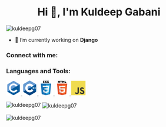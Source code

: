 <h1 align="center">Hi 👋, I'm Kuldeep Gabani</h1>
<!-- <h3 align="center">A passionate frontend developer from India</h3>
 -->
<p align="left"> <img src="https://komarev.com/ghpvc/?username=kuldeepg07&label=Profile%20views&color=0e75b6&style=flat" alt="kuldeepg07" /> </p>

- 🔭 I’m currently working on **Django**

<h3 align="left">Connect with me:</h3>
<p align="left">
</p>

<h3 align="left">Languages and Tools:</h3>
<p align="left"> <a href="https://www.cprogramming.com/" target="_blank" rel="noreferrer"> <img src="https://raw.githubusercontent.com/devicons/devicon/master/icons/c/c-original.svg" alt="c" width="40" height="40"/> </a> <a href="https://www.w3schools.com/cpp/" target="_blank" rel="noreferrer"> <img src="https://raw.githubusercontent.com/devicons/devicon/master/icons/cplusplus/cplusplus-original.svg" alt="cplusplus" width="40" height="40"/> </a> <a href="https://www.w3schools.com/css/" target="_blank" rel="noreferrer"> <img src="https://raw.githubusercontent.com/devicons/devicon/master/icons/css3/css3-original-wordmark.svg" alt="css3" width="40" height="40"/> </a> <a href="https://www.w3.org/html/" target="_blank" rel="noreferrer"> <img src="https://raw.githubusercontent.com/devicons/devicon/master/icons/html5/html5-original-wordmark.svg" alt="html5" width="40" height="40"/> </a> <a href="https://developer.mozilla.org/en-US/docs/Web/JavaScript" target="_blank" rel="noreferrer"> <img src="https://raw.githubusercontent.com/devicons/devicon/master/icons/javascript/javascript-original.svg" alt="javascript" width="40" height="40"/> </a> </p>

<p><img align="left" src="https://github-readme-stats.vercel.app/api/top-langs?username=kuldeepg07&show_icons=true&locale=en&layout=compact" alt="kuldeepg07" /></p>

<p>&nbsp;<img align="center" src="https://github-readme-stats.vercel.app/api?username=kuldeepg07&show_icons=true&locale=en" alt="kuldeepg07" /></p>

<p><img align="center" src="https://github-readme-streak-stats.herokuapp.com/?user=kuldeepg07&" alt="kuldeepg07" /></p>
